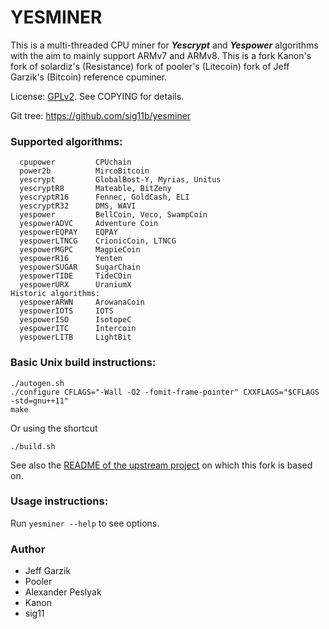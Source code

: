 # YESMINER

This is a multi-threaded CPU miner for ***Yescrypt*** and ***Yespower*** algorithms with the aim to mainly support ARMv7 and ARMv8. This is a fork Kanon's fork of solardiz's (Resistance) fork of pooler's (Litecoin) fork of Jeff Garzik's (Bitcoin) reference cpuminer.

License:  [GPLv2](https://www.gnu.org/licenses/old-licenses/gpl-2.0.en.html).  See COPYING for details.

Git tree:  https://github.com/sig11b/yesminer

### Supported algorithms:
```
  cpupower         CPUchain
  power2b          MircoBitcoin
  yescrypt         GlobalBost-Y, Myrias, Unitus
  yescryptR8       Mateable, BitZeny
  yescryptR16      Fennec, GoldCash, ELI
  yescryptR32      DMS, WAVI
  yespower         BellCoin, Veco, SwampCoin
  yespowerADVC     Adventure Coin
  yespowerEQPAY    EQPAY
  yespowerLTNCG    CrionicCoin, LTNCG
  yespowerMGPC     MagpieCoin
  yespowerR16      Yenten
  yespowerSUGAR    SugarChain
  yespowerTIDE     TideCOin
  yespowerURX      UraniumX
Historic algorithms:
  yespowerARWN     ArowanaCoin
  yespowerIOTS     IOTS
  yespowerISO      IsotopeC
  yespowerITC      Intercoin
  yespowerLITB     LightBit
```

### Basic Unix build instructions:
```
./autogen.sh
./configure CFLAGS="-Wall -O2 -fomit-frame-pointer" CXXFLAGS="$CFLAGS -std=gnu++11"
make
```
Or using the shortcut
```
./build.sh
```
See also the [README of the upstream project](README-upstream.md) on which this fork is based on.

### Usage instructions:
Run `yesminer --help` to see options.

### Author
- Jeff Garzik
- Pooler
- Alexander Peslyak
- Kanon
- sig11


